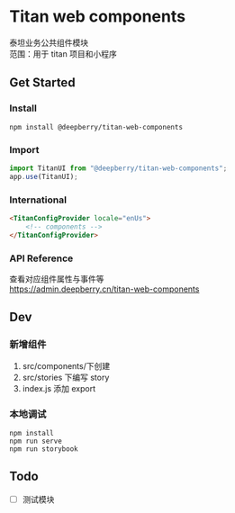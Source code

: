 # Titan web components

泰坦业务公共组件模块  
范围：用于 titan 项目和小程序

## Get Started

### Install

```shell
npm install @deepberry/titan-web-components
```

### Import

```js
import TitanUI from "@deepberry/titan-web-components";
app.use(TitanUI);
```

### International

```html
<TitanConfigProvider locale="enUs">
    <!-- components -->
</TitanConfigProvider>
```

### API Reference

查看对应组件属性与事件等  
https://admin.deepberry.cn/titan-web-components

## Dev

### 新增组件

1. src/components/下创建
2. src/stories 下编写 story
3. index.js 添加 export

### 本地调试

```shell
npm install
npm run serve
npm run storybook
```

## Todo

-   [ ] 测试模块
